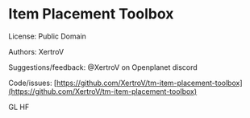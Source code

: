 # Item Placement Toolbox

License: Public Domain

Authors: XertroV

Suggestions/feedback: @XertroV on Openplanet discord

Code/issues: [https://github.com/XertroV/tm-item-placement-toolbox](https://github.com/XertroV/tm-item-placement-toolbox)

GL HF
